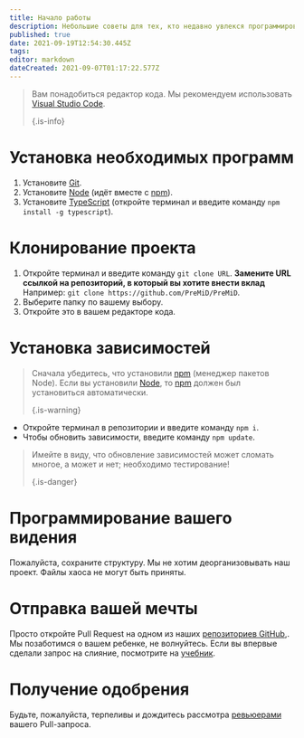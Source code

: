 ```yaml
---
title: Начало работы
description: Небольшие советы для тех, кто недавно увлекся программированием
published: true
date: 2021-09-19T12:54:30.445Z
tags:
editor: markdown
dateCreated: 2021-09-07T01:17:22.577Z
---
```


> Вам понадобиться редактор кода. Мы рекомендуем использовать [Visual Studio Code](https://code.visualstudio.com/). 
> 
> {.is-info}

# Установка необходимых программ
1. Установите [Git](https://git-scm.com/).
2. Установите [Node](https://nodejs.org/ru/) (идёт вместе с [npm](https://www.npmjs.com/)).
3. Установите [TypeScript](https://www.typescriptlang.org/index.html#download-links) (откройте терминал и введите команду `npm install -g typescript`).

# Клонирование проекта
1. Откройте терминал и введите команду `git clone URL`. **Замените URL ссылкой на репозиторий, в который вы хотите внести вклад**<br>Например: `git clone https://github.com/PreMiD/PreMiD`.
2. Выберите папку по вашему выбору.
3. Откройте это в вашем редакторе кода.

# Установка зависимостей
> Сначала убедитесь, что установили [npm](https://www.npmjs.com/) (менеджер пакетов Node). Если вы установили [Node](https://nodejs.org/ru/), то [npm](https://www.npmjs.com/) должен был установиться автоматически. 
> 
> {.is-warning}

- Откройте терминал в репозитории и введите команду `npm i`.
- Чтобы обновить зависимости, введите команду `npm update`.

> Имейте в виду, что обновление зависимостей может сломать многое, а может и нет; необходимо тестирование! 
> 
> {.is-danger}

# Программирование вашего видения
Пожалуйста, сохраните структуру. Мы не хотим деорганизовывать наш проект. Файлы хаоса не могут быть приняты.

# Отправка вашей мечты
Просто откройте Pull Request на одном из наших [репозиториев GitHub,](https://github.com/PreMiD/). Мы позаботимся о вашем ребенке, не волнуйтесь. Если вы впервые сделали запрос на слияние, посмотрите на [учебник](https://help.github.com/en/articles/creating-a-pull-request).

# Получение одобрения
Будьте, пожалуйста, терпеливы и дождитесь рассмотра [ревьюерами](https://docs.premid.app/ru/dev/presence/guidelines#presence-reviewers) вашего Pull-запроса.
